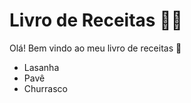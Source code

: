 # Livro de Receitas :man_cook: 

Olá! Bem vindo ao meu livro de receitas :call_me_hand:

- Lasanha
- Pavê
- Churrasco
